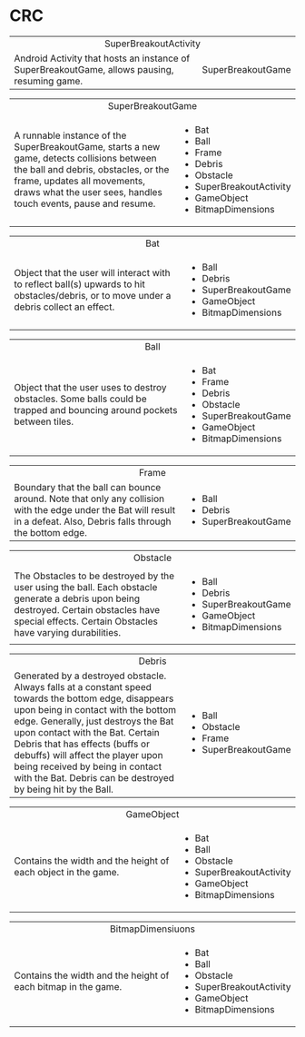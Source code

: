 # CRC
<table>
    <tr>
        <td style="text-align: center;"colspan="2">SuperBreakoutActivity</td>
    </tr>
    <tr>
        <td>Android Activity that hosts an instance of SuperBreakoutGame, allows pausing, resuming game. </td>
        <td>SuperBreakoutGame</td>
    </tr>
</table>

<table>
    <tr>
        <td style="text-align: center;"colspan="2">SuperBreakoutGame</td>
    </tr>
    <tr>
        <td>A runnable instance of the SuperBreakoutGame, starts a new game, detects collisions between the ball and debris, obstacles, or the frame, updates all movements, draws what the user sees, handles touch events, pause and resume. </td>
        <td>
            <ul>
                <li>Bat</li>
                <li>Ball</li>
                <li>Frame</li>
                <li>Debris</li>
                <li>Obstacle</li>
                <li>SuperBreakoutActivity</li>
                <li>GameObject</li>
                <li>BitmapDimensions</li>
            </ul>
        </td>
    </tr>
</table>

<table>
    <tr>
        <td style="text-align: center;"colspan="2">Bat</td>
    </tr>
    <tr>
        <td>Object that the user will interact with to reflect ball(s) upwards to hit obstacles/debris, or to move under a debris collect an effect. </td>
        <td>
            <ul>
                <li>Ball</li>
                <li>Debris</li>
                <li>SuperBreakoutGame</li>
                <li>GameObject</li>
                <li>BitmapDimensions</li>
            </ul>
        </td>
    </tr>
</table>

<table>
    <tr>
        <td style="text-align: center;"colspan="2">Ball</td>
    </tr>
    <tr>
        <td>Object that the user uses to destroy obstacles. Some balls could be trapped and bouncing around pockets between tiles. </td>
        <td>
            <ul>
                <li>Bat</li>
                <li>Frame</li>
                <li>Debris</li>
                <li>Obstacle</li>
                <li>SuperBreakoutGame</li>
                <li>GameObject</li>
                <li>BitmapDimensions</li>
            </ul>
        </td>
    </tr>
</table>

<table>
    <tr>
        <td style="text-align: center;"colspan="2">Frame</td>
    </tr>
    <tr>
        <td>Boundary that the ball can bounce around. Note that only any collision with the edge under the Bat will result in a defeat. Also, Debris falls through the bottom edge.</td>
        <td>
            <ul>
                <li>Ball</li>
                <li>Debris</li>
                <li>SuperBreakoutGame</li>
            </ul>
        </td>
    </tr>
</table>

<table>
    <tr>
        <td style="text-align: center;" colspan="2">Obstacle</td>
    </tr>
    <tr>
        <td>The Obstacles to be destroyed by the user using the ball. Each obstacle generate a debris upon being destroyed. Certain obstacles have special effects. Certain Obstacles have varying durabilities.</td>
        <td>
            <ul>
                <li>Ball</li>
                <li>Debris</li>
                <li>SuperBreakoutGame</li>
                <li>GameObject</li>
                <li>BitmapDimensions</li>
            </ul>
        </td>
    </tr>
</table>

<table>
    <tr>
        <td style="text-align: center;"colspan="2">Debris</td>
    </tr>
    <tr>
        <td>Generated by a destroyed obstacle. Always falls at a constant speed towards the bottom edge, disappears upon being in contact with the bottom edge. Generally, just destroys the Bat upon contact with the Bat. Certain Debris that has effects (buffs or debuffs) will affect the player upon being received by being in contact with the Bat. Debris can be destroyed by being hit by the Ball. </td>
        <td>
            <ul>
                <li>Ball</li>
                <li>Obstacle</li>
                <li>Frame</li>
                <li>SuperBreakoutGame</li>
            </ul>
        </td>
    </tr>
</table>

<table>
    <tr>
        <td style="text-align: center;"colspan="2">GameObject</td>
    </tr>
    <tr>
        <td>Contains the width and the height of each object in the game.</td>
        <td>
            <ul>
                <li>Bat</li>
                <li>Ball</li>
                <li>Obstacle</li>
                <li>SuperBreakoutActivity</li>
                <li>GameObject</li>
                <li>BitmapDimensions</li>
            </ul>
        </td>
    </tr>
</table>

<table>
    <tr>
        <td style="text-align: center;"colspan="2">BitmapDimensiuons</td>
    </tr>
    <tr>
        <td>Contains the width and the height of each bitmap in the game.</td>
        <td>
            <ul>
                <li>Bat</li>
                <li>Ball</li>
                <li>Obstacle</li>
                <li>SuperBreakoutActivity</li>
                <li>GameObject</li>
                <li>BitmapDimensions</li>
            </ul>
        </td>
    </tr>
</table>
